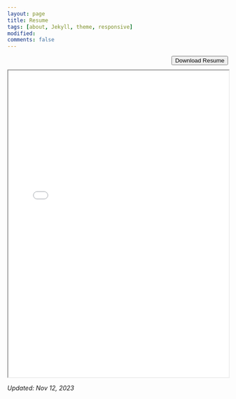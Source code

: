 ```yaml
---
layout: page
title: Resume
tags: [about, Jekyll, theme, responsive]
modified: 
comments: false
---
```



<!-- Button for downloading the resume -->
<div style="display: flex; justify-content: flex-end; margin-bottom: 10px;">
  <a href="/reports/Kundan_Kumar_Fall2023_Resume.docx.pdf" download="Kundan_Kumar_Resume.pdf">
    <button id="downloadResumeBtn">Download Resume</button>
  </a>
</div>

<!-- Display the resume iframe immediately -->
<iframe src="/reports/Kundan_Kumar_Fall2023_Resume.docx.pdf" width="100%" height="700px"></iframe>

*Updated: Nov 12, 2023*
